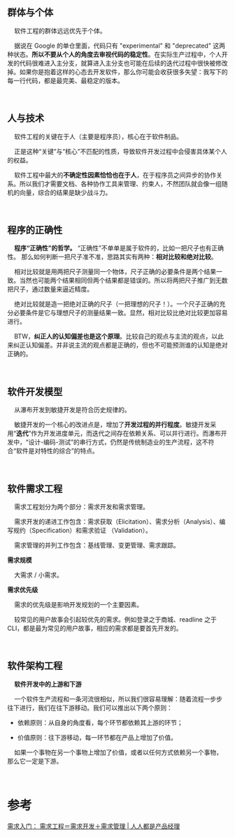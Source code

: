 ## 群体与个体

    软件工程的群体远远优先于个体。

    据说在 Google 的单仓里面，代码只有 "experimental" 和 "deprecated" 这两种状态。**所以不要从个人的角度去审视代码的稳定性**。在实际生产过程中，个人开发的代码很难进入主分支，就算进入主分支也可能在后续的迭代过程中很快被修改掉。如果你是抱着这样的心态去开发软件，那么你可能会收获很多失望：我写下的每一行代码，都是最完美、最稳定的版本。

    

## 人与技术

    软件工程的关键在于人（主要是程序员），核心在于软件制品。

    正是这种“关键”与“核心”不匹配的性质，导致软件开发过程中会侵害具体某个人的权益。

    软件工程中最大的**不确定性因素恰恰也在于人**，在于程序员之间异步的协作关系。所以我们才需要文档、各种协作工具来管理、约束人，不然团队就会像一组随机的向量，综合的结果是缺少战斗力。

    

## 程序的正确性

    **程序“正确性”的哲学。**
“正确性”不单单是属于软件的，比如一把尺子也有正确性。
那么如何判断一把尺子准不准，思路其实有两种：**相对比较和绝对比较**。

    相对比较就是用两把尺子测量同一个物体，尺子正确的必要条件是两个结果一致。当然也可能两个结果相同但两个结果都是错误的。所以将两把尺子推广到无数把尺子，通过数量来逼近精度。

    绝对比较就是造一把绝对正确的尺子（一把理想的尺子！）。一个尺子正确的充分必要条件是它与理想尺子的测量结果一致。显然，相对比较比绝对比较更加容易进行。

    BTW，**纠正人的认知偏差也是这个原理**。比较自己的观点与主流的观点，以此来纠正认知偏差。并非说主流的观点都是正确的，但也不可能预测谁的认知是绝对正确的。

    

## 软件开发模型

    从瀑布开发到敏捷开发是符合历史规律的。

    敏捷开发的一个核心的改进点是，增加了**开发过程的并行程度**。敏捷开发采用“**迭代**”作为开发进度单元，而迭代之间存在依赖关系、可以并行进行。而瀑布开发中，“设计-编码-测试”的串行方式，仍然是传统制造业的生产流程，这不符合“软件是对特性的综合”的特点。

    

## 软件需求工程

    需求工程划分为两个部分：需求开发和需求管理。

    需求开发的递进工作包含：需求获取（Elicitation）、需求分析（Analysis）、编写规约（Specification）和需求验证 （Validation）。

    需求管理的并列工作包含：基线管理、变更管理、需求跟踪。

**需求规模**

    大需求 / 小需求。

**需求优先级**

    需求的优先级是影响开发规划的一个主要因素。

    较常见的用户故事会引起较优先的需求。例如登录之于商城、readline 之于 CLI，都是最为常见的用户故事，相应的需求都是要首先开发的。

    

## 软件架构工程

    **软件开发中的上游和下游**

    一个软件生产流程和一条河流很相似，所以我们很容易理解：随着流程一步步往下进行，我们在往下游移动。我们可以推出以下两个原则：

- 依赖原则：从自身的角度看，每个环节都依赖其上游的环节；

- 价值原则：往下游移动，每一环节都在产品上增加了价值。

    如果一个事物在另一个事物上增加了价值，或者以任何方式依赖另一个事物，那么它一定是下游。

    

# 参考

[需求入门： 需求工程＝需求开发＋需求管理 | 人人都是产品经理](https://www.woshipm.com/pd/30370.html)
